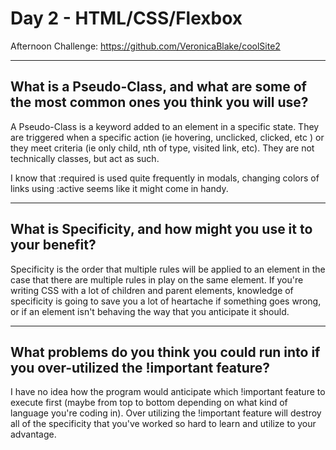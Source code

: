 # Day 2 - HTML/CSS/Flexbox

Afternoon Challenge: https://github.com/VeronicaBlake/coolSite2

---

## What is a Pseudo-Class, and what are some of the most common ones you think you will use?

A Pseudo-Class is a keyword added to an element in a specific state. They are triggered when a specific action (ie hovering, unclicked, clicked, etc ) or they meet criteria (ie only child, nth of type, visited link, etc). They are not technically classes, but act as such.

I know that :required is used quite frequently in modals, changing colors of links using :active seems like it might come in handy.

---

## What is Specificity, and how might you use it to your benefit?

Specificity is the order that multiple rules will be applied to an element in the case that there are multiple rules in play on the same element. If you're writing CSS with a lot of children and parent elements, knowledge of specificity is going to save you a lot of heartache if something goes wrong, or if an element isn't behaving the way that you anticipate it should.

---

## What problems do you think you could run into if you over-utilized the !important feature?

I have no idea how the program would anticipate which !important feature to execute first (maybe from top to bottom depending on what kind of language you're coding in). Over utilizing the !important feature will destroy all of the specificity that you've worked so hard to learn and utilize to your advantage.
